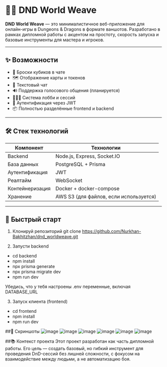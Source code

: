 # 🧙‍♂️ DND World Weave
**DND World Weave** — это минималистичное веб-приложение для онлайн-игры в Dungeons & Dragons в формате ваншотов. Разработано в рамках дипломной работы с акцентом на простоту, скорость запуска и базовые инструменты для мастера и игроков.

---

## ✨ Возможности
- 🎲 Броски кубиков в чате
- 🗺 Отображение карты и токенов
- 💬 Текстовый чат
- 🔊 Поддержка голосового общения (планируется)
- 🧑‍🤝‍🧑 Система лобби и сессий
- 🔐 Аутентификация через JWT
- 📦 Полностью разделённые frontend и backend

---

## 🛠️ Стек технологий
| Компонент     | Технологии                              |
|---------------|------------------------------------------|
| Backend       | Node.js, Express, Socket.IO              |
| База данных   | PostgreSQL + Prisma                      |
| Аутентификация| JWT                                      |
| Реалтайм      | WebSocket                                |
| Контейнеризация| Docker + docker-compose                 |
| Хранение      | AWS S3 (для файлов, если используется)  |

---

## 🚀 Быстрый старт

1. Клонируй репозиторий
git clone https://github.com/Nurkhan-Bakhitzhan/dnd_worldweave.git

2. Запусти backend
- cd backend
- npm install
- npx prisma generate
- npx prisma migrate dev
- npm run dev

Убедись, что у тебя настроены .env переменные, включая DATABASE_URL

3. Запуск клиента (frontend)
- cd frontend
- npm install
- npm run dev

##📸 Скриншоты
![image](https://github.com/user-attachments/assets/f8bfe45c-b1f0-4357-a67a-18bc48ec34db)
![image](https://github.com/user-attachments/assets/7702823d-8647-4541-802d-53b22fd82799)
![image](https://github.com/user-attachments/assets/7ef480c5-bb48-4eeb-884b-70a2b9634b35)
![image](https://github.com/user-attachments/assets/98ff07b2-4e14-4fb5-b807-bd24b213f46e)
![image](https://github.com/user-attachments/assets/acc6594a-d19e-4977-b616-f546c854650e)
![image](https://github.com/user-attachments/assets/825d504a-1118-41bf-8484-900262435844)


##📚 Контекст проекта
Этот проект разработан как часть дипломной работы. Его цель — создать базовый, но гибкий инструмент для проведения DnD-сессий без лишней сложности, с фокусом на взаимодействие между людьми, а не автоматизацию боя.  
